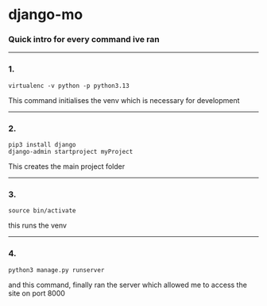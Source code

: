 # django-mo

### Quick intro for every command ive ran

---

### 1.

```
virtualenc -v python -p python3.13
```

This command initialises the venv which is necessary for development

---

### 2.

```
pip3 install django
django-admin startproject myProject
```

This creates the main project folder

---

### 3.

```
source bin/activate
```

this runs the venv

---

### 4.

```
python3 manage.py runserver
```

and this command, finally ran the server which allowed me to access the site on port 8000
